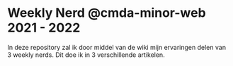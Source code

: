 # Weekly Nerd @cmda-minor-web 2021 - 2022

In deze repository zal ik door middel van de wiki mijn ervaringen delen van 3 weekly nerds. Dit doe ik in 3 verschillende artikelen.
